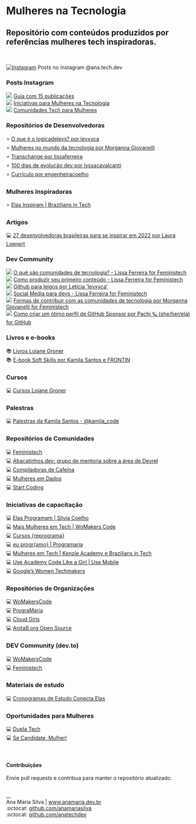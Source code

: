 # Mulheres na Tecnologia

## Repositório com conteúdos produzidos por referências mulheres tech inspiradoras.
<br>

<a href="https://www.instagram.com/ana.tech.dev/"><img alt="Instagram" src="https://img.shields.io/badge/ana.tech.dev-%23E4405F.svg?style=plastic&logo=Instagram&logoColor=white&color=blue"/></a> Posts no Instagram @ana.tech.dev

### Posts Instagram
<img src="https://img.shields.io/badge/Instagram-E4405F?style=plastic&logo=instagram&logoColor=white&color=blue"> [Guia com 15 publicações](https://www.instagram.com/ana.tech.dev/guide/mulheres-tech/17876754038533045/) <br>
<img src="https://img.shields.io/badge/Instagram-E4405F?style=plastic&logo=instagram&logoColor=white&color=blue"> [Iniciativas para Mulheres na Tecnologia](https://www.instagram.com/p/ChF44dNjqEV/) <br>
<img src="https://img.shields.io/badge/Instagram-E4405F?style=plastic&logo=instagram&logoColor=white&color=blue"> [Comunidades Tech para Mulheres](https://www.instagram.com/p/CYe-vKLl1_U/) <br>

### Repositórios de Desenvolvedoras
⭐ [O que é o logicadelevs? por levxyca](https://github.com/levxyca/logicadelevs) <br>
⭐ [Mulheres no mundo da tecnologia por Morganna Giovanelli](https://github.com/morgannadev/mulherestecnologia) <br>
⭐ [Transchange por lissaferreira](https://github.com/lissaferreira/transchange) <br>
⭐ [100 dias de evolução dev por lyssacavalcanti](https://github.com/lyssacavalcanti/100DiasEvolucaoDev) <br>
⭐ [Currículo por engenheiracoelho](https://github.com/engenheiracoelho/curriculo) <br>

### Mulheres Inspiradoras
⭐ [Elas Inspiram | Brazilians in Tech](https://braziliansintech.com/elas/) 

### Artigos
💻 [27 desenvolvedoras brasileiras para se inspirar em 2022 por Laura Loenert](https://community.revelo.io/27-desenvolvedoras-brasileiras-para-se-inspirar-em-2022/) 

### Dev Community
<img src="https://img.shields.io/badge/dev.to-0A0A0A?style=plastic&logo=dev.to&logoColor=white"> [O quê são comunidades de tecnologia? - Lissa Ferreira for Feministech](https://dev.to/feministech/o-que-sao-comunidades-de-tecnologia-2e22) <br>
<img src="https://img.shields.io/badge/dev.to-0A0A0A?style=plastic&logo=dev.to&logoColor=white"> [Como produzir seu primeiro conteúdo - Lissa Ferreira for Feministech](https://dev.to/feministech/como-produzir-seu-primeiro-conteudo-4lo6) <br>
<img src="https://img.shields.io/badge/dev.to-0A0A0A?style=plastic&logo=dev.to&logoColor=white"> [Github para leigos por Leticia 'levxyca'](https://dev.to/levxyca/pt-br-github-para-leigos-4i7j) <br>
<img src="https://img.shields.io/badge/dev.to-0A0A0A?style=plastic&logo=dev.to&logoColor=white"> [Social Media para devs - Lissa Ferreira for Feministech](https://dev.to/feministech/social-media-para-devs-3l96) <br>
<img src="https://img.shields.io/badge/dev.to-0A0A0A?style=plastic&logo=dev.to&logoColor=white"> [Formas de contribuir com as comunidades de tecnologia por Morganna Giovanelli for Feministech](https://dev.to/feministech/formas-de-contribuir-com-as-comunidades-de-tecnologia-2mfd) <br>
<img src="https://img.shields.io/badge/dev.to-0A0A0A?style=plastic&logo=dev.to&logoColor=white"> [Como criar um ótimo perfil de GitHub Sponsor por Pachi 🪐 (she/her/ela) for GitHub](https://dev.to/github/como-criar-um-otimo-perfil-de-github-sponsor-21ad) <br>

### Livros e e-books
📚 [Livros Loiane Groner](https://www.packtpub.com/authors/loiane-groner) <br>
📚 [E-book Soft Skills por Kamila Santos e FRONTIN](https://conteudo.frontinsampa.com.br/ebook-soft-skills) <br>

### Cursos
💻 [Cursos Loiane Groner](https://loiane.training/) <br>

### Palestras
💻 [Palestras da Kamila Santos - @kamila_code](https://speakerdeck.com/kamilahsantos) <br>

### Repositórios de Comunidades
💻 [Feministech](https://github.com/feministech) <br>
💻 [Abacatinhos.dev: grupo de mentoria sobre a área de Devrel](https://github.com/Abacatinhos) <br> 
💻 [Compiladoras de Cafeína](https://github.com/compiladoras) <br>
💻 [Mulheres em Dados](https://github.com/mulheresemdados) <br> 
💻 [Start Coding](https://github.com/startcodingstaff) 

### Iniciativas de capacitação
💻 [Elas Programam | Silvia Coelho](https://www.elasprogramam.com.br/) <br>
💻 [Mais Mulheres em Tech | WoMakers Code](https://maismulheres.tech/) <br>
💻 [Cursos {reprograma}](https://www.reprograma.com.br) <br>
💻 [eu progr{amo} | Programaria](https://www.programaria.org) <br>
💻 [Mulheres em Tech | Kenzie Academy e Brazilians in Tech](https://kenzie.com.br/eventos/braziliansintech) <br>
💻 [Use Academy Code Like a Girl | Use Mobile](https://usemobile.com.br/useacademy) <br>
💻 [Google’s Women Techmakers](https://www.womentechmakers.com/)

### Repositórios de Organizações
💻 [WoMakersCode](https://github.com/WoMakersCode) <br>
💻 [PrograMaria](https://github.com/programaria) <br>
💻 [Cloud Girls](https://github.com/cloudgirlsin) <br> 
💻 [AnitaB.org Open Source](https://github.com/anitab-org) 

### DEV Community (dev.to)
💻 [WoMakersCode](https://dev.to/womakerscode) <br> 
💻 [Feministech](https://dev.to/feministech) 

### Materiais de estudo
💻 [Cronogramas de Estudo Conecta Elas](https://www.anamaria.dev.br/parcerias/conecta_elas/conecta_elas.html) 

### Oportunidades para Mulheres
💻 [Dupla Tech](https://duplatech.com/) <br> 
💻 [Se Candidate, Mulher!](https://secandidatemulher.com.br/) <br> 

<br>

#### Contribuições
Envie pull requests e contribua para manter o repositório atualizado. 

<br>
__<br>
Ana Maria Silva | <a href="https://www.anamaria.dev.br" target="_blank">www.anamaria.dev.br</a><br>
:octocat: <a href="https://github.com/anamariasilva" target="_blank">github.com/anamariasilva</a><br>
:octocat: <a href="https://github.com/anatechdev" target="_blank">github.com/anatechdev</a>
